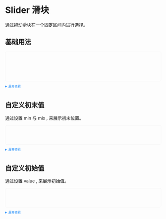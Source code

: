 <!--
 * @Description: Stay hungry，Stay foolish
 * @Author: Huccct
 * @Date: 2023-02-12 12:41:30
 * @LastEditors: Huccct
 * @LastEditTime: 2023-02-22 22:26:52
-->
<style>
  .example{
      border: 1px solid #f5f5f5;
      border-radius: 5px;
      padding: 30px!important;
  }
  .tass-button {
      margin:10px 5px;
  }

  details > summary:first-of-type {
      font-size: 10px;
      padding: 8px 0;
      cursor: pointer;
      color: #1989fa;
  }
</style>

# Slider 滑块

通过拖动滑块在一个固定区间内进行选择。

## 基础用法

  <div class="example">
    <tass-slider></tass-slider><br/><br/>
    <tass-slider disabled></tass-slider>
  </div>

<details>
<summary>展开查看</summary>

```vue
<template>
  <tass-slider></tass-slider><br /><br />
  <tass-slider disabled></tass-slider>
</template>
```

</details>

## 自定义初末值

通过设置 min 与 mix , 来展示初末位置。

<div class="example">
  <tass-slider></tass-slider>
</div>

<details>
<summary>展开查看</summary>

```vue
<template>
  <tass-slider :min="100" :max="500"></tass-slider>
</template>
```

</details>

## 自定义初始值

通过设置 value , 来展示初始值。

<div class="example">
  <tass-slider :value="30"></tass-slider>
</div>

<details>
<summary>展开查看</summary>

```vue
<template>
  <tass-slider :value="30"></tass-slider>
</template>
```

</details>
